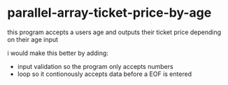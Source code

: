 # parallel-array-ticket-price-by-age
this program accepts a users age and outputs their ticket price depending on their age input 

i would make this better by adding:
- input validation so the program only accepts numbers
- loop so it contionously accepts data before a EOF is entered
